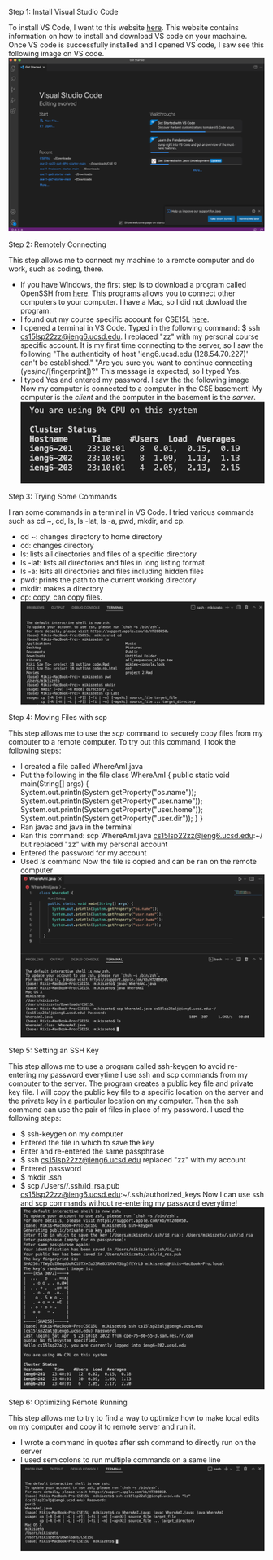 Step 1: Install Visual Studio Code

To install VS Code, I went to this website [here](https://code.visualstudio.com/). This website contains information on how to install and download VS code on your machaine. Once VS code is successfully installed and I opened VS code, I saw see this following image on VS code. 
![install VSCode](installVScode.png)

Step 2: Remotely Connecting

This step allows me to connect my machine to a remote computer and do work, such as coding, there. 

- If you have Windows, the first step is to download a program called OpenSSH from [here](https://docs.microsoft.com/en-us/windows-server/administration/openssh/openssh_install_firstuse). This programs allows you to connect other computers to your computer. I have a Mac, so I did not dowload the program.
- I found out my course specific account for CSE15L [here](https://sdacs.ucsd.edu/~icc/index.php).
- I opened a terminal in VS Code. Typed in the following command: $ ssh cs15lsp22zz@ieng6.ucsd.edu. I replaced "zz" with my personal course specific account. It is my first time connecting to the server, so I saw the following "The authenticity of host 'ieng6.ucsd.edu (128.54.70.227)' can't be established." "Are you sure you want to continue connecting (yes/no/[fingerprint])?" This message is expected, so I typed Yes. 
- I typed Yes and entered my password. I saw the the following image
Now my computer is connected to a computer in the CSE basement! My computer is the *client* and the computer in the basement is the *server*. 
![ssh](Lab1Step2.png)

Step 3: Trying Some Commands

I ran some commands in a terminal in VS Code. 
I tried various commands such as cd ~, cd, ls, ls -lat, ls -a, pwd, mkdir, and cp. 
- cd ~: changes directory to home directory
- cd: changes directory
- ls: lists all directories and files of a specific directory
- ls -lat: lists all directories and files in long listing format
- ls -a: lsits all directories and files including hidden files
- pwd: prints the path to the current working directory
- mkdir: makes a directory
- cp: copy, can copy files.
![commands](15LStep3.png)

Step 4: Moving Files with scp

This step allows me to use the *scp* command to securely copy files from my computer to a remote computer. To try out this command, I took the following steps: 
- I created a file called WhereAmI.java
- Put the following in the file
 class WhereAmI {
  public static void main(String[] args) {
    System.out.println(System.getProperty("os.name"));
    System.out.println(System.getProperty("user.name"));
    System.out.println(System.getProperty("user.home"));
    System.out.println(System.getProperty("user.dir"));
  }
}
- Ran javac and java in the terminal
- Ran this command: scp WhereAmI.java cs15lsp22zz@ieng6.ucsd.edu:~/ but replaced "zz" with my personal account
- Entered the password for my account
- Used *ls* command
Now the file is copied and can be ran on the remote computer 
![scp](15LStep4.png)

Step 5: Setting an SSH Key

This step allows me to use a program called ssh-keygen to avoid re-entering my password everytime I use ssh and scp commands from my computer to the server. The program creates a public key file and private key file. I will copy the public key file to a specific location on the server and the private key in a particular location on my computer. Then the ssh command can use the pair of files in place of my password. I used the following steps:
- $ ssh-keygen on my computer
- Entered the file in which to save the key 
- Enter and re-entered the same passphrase
- $ ssh cs15lsp22zz@ieng6.ucsd.edu replaced "zz" with my account
- Entered password
- $ mkdir .ssh
- $ scp /Users/<user-name>/.ssh/id_rsa.pub cs15lsp22zz@ieng6.ucsd.edu:~/.ssh/authorized_keys
Now I can use ssh and scp commands without re-entering my password everytime!
![sshkey](15LStep5.png)
  
Step 6: Optimizing Remote Running

This step allows me to try to find a way to optimize how to make local edits on my computer and copy it to remote server and run it.
- I wrote a command in quotes after ssh command to directly run on the server
- I used semicolons to run multiple commands on a same line
![optimize](15LStep6.png)
 


